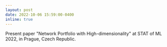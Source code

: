 ```yaml
---
layout: post
date: 2022-10-06 15:59:00-0400
inline: true
---
```

Present paper "Network Portfolio with High-dimensionality" at STAT of ML 2022, in Prague, Czech Republic.

